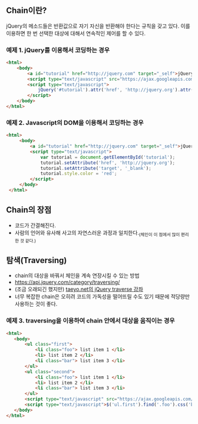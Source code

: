 ## Chain이란?
jQuery의 메소드들은 반환값으로 자기 자신을 반환해야 한다는 규칙을 갖고 있다. 이를 이용하면 한 번 선택한 대상에 대해서 연속적인 제어를 할 수 있다.
### 예제 1. jQuery를 이용해서 코딩하는 경우
```html
<html>
    <body>
        <a id="tutorial" href="http://jquery.com" target="_self">jQuery</a>
        <script type="text/javascript" src="https://ajax.googleapis.com/ajax/libs/jquery/1.6.2/jquery.min.js"></script>
        <script type="text/javascript">
            jQuery('#tutorial').attr('href', 'http://jquery.org').attr('target', '_blank').css('color', 'red');
        </script>
    </body>
</html>
```
### 예제 2. Javascript의 DOM을 이용해서 코딩하는 경우
```html
<html>
     <body>
         <a id="tutorial" href="http://jquery.com" target="_self">jQuery</a>
         <script type="text/javascript">
             var tutorial = document.getElementById('tutorial');
             tutorial.setAttribute('href', 'http://jquery.org');
             tutorial.setAttribute('target', '_blank');
             tutorial.style.color = 'red';
         </script>
     </body>
 </html>
 ```
 
 ## Chain의 장점
 - 코드가 간결해진다.
 - 사람의 언어와 유사해 사고의 자연스러운 과정과 일치한다.<sub>(체인이 이 점에서 많이 편리한 것 같다.)</sub>
 
 ## 탐색(Traversing)
 - chain의 대상을 바꿔서 체인을 계속 연장시킬 수 있는 방법
 - https://api.jquery.com/category/traversing/
 - (조금 오래되긴 했지만) [taeyo.net의 jQuery traverse 강좌](http://www.taeyo.net/columns/View.aspx?SEQ=375&PSEQ=29&IDX=1)
 - 너무 복잡한 chain은 오히려 코드의 가독성을 떨어뜨릴 수도 있기 때문에 적당량만 사용하는 것이 좋다.
 ### 예제 3. traversing을 이용하여 chain 안에서 대상을 움직이는 경우
 ```html
 <html>
    <body>
        <ul class="first">
            <li class="foo"> list item 1 </li>
            <li> list item 2 </li>
            <li class="bar"> list item 3 </li>
        </ul>
        <ul class="second">
            <li class="foo"> list item 1 </li>
            <li> list item 2 </li>
            <li class="bar"> list item 3 </li>
        </ul>
        <script type="text/javascript" src="https://ajax.googleapis.com/ajax/libs/jquery/1.6.2/jquery.min.js"></script>
        <script type="text/javascript">$('ul.first').find('.foo').css('background-color', 'red').end().find('.bar').css('background-color', 'green');</script>
    </body>
</html>
```
